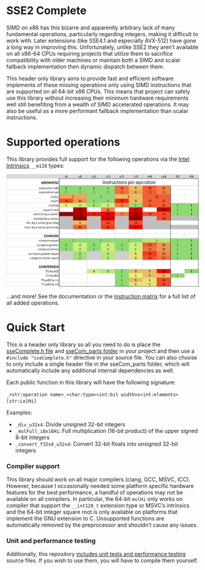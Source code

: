 # SSE2 Complete
SIMD on x86 has this bizarre and apparently arbitrary lack of many fundamental operations, particularly regarding integers, making it difficult to work with. Later extensions (like SSE4.1 and especially AVX-512) have gone a long way in improving this. Unfortunately, unlike SSE2 they aren’t available on all x86-64 CPUs requiring projects that utilize them to sacrifice compatibility with older machines or maintain both a SIMD and scalar fallback implementation then dynamic dispatch between them.

This header only library aims to provide fast and efficient software implements of these missing operations only using SIMD instructions that are supported on all 64-bit x86 CPUs. This means that project can safely use this library without increasing their minimum hardware requirements well still benefiting from a wealth of SIMD accelerated operations. It may also be useful as a more performant fallback implementation than scalar instructions.

# Supported operations

This library provides full support for the following operations via the [Intel Intrinsics](https://www.intel.com/content/www/us/en/docs/intrinsics-guide/index.html) `__m128` types:

<picture>
  <img alt="Table of instructions per operation" src="external/Instruction_matrix_minimal.png">
</picture>

...and more! See the documentation or the [instruction matrix](external/Instruction_matrix_FULL.png) for a full list of all added operations.

# Quick Start
This is a header only library so all you need to do is place the [sseComplete.h file](include/sseComplete.h) and [sseCom_parts folder](include/sseCom_parts) in your project and then use a `#include "sseComplete.h"` directive in your source file. You can also choose to only include a single header file in the sseCom_parts folder, which will automatically include any additional internal dependencies as well.

Each public function in this library will have the following signature:

`_<str:operation name>_<char:type><int:bit width>x<int:elements>[str:Lo|Hi]`

Examples:
- `_div_u32x4`: Divide unsigned 32-bit integers
- `_mulFull_i8x16Hi`: Full multiplication (16-bit product) of the upper signed 8-bit integers
- `_convert_f32x4_u32x4`: Convert 32-bit floats into unsigned 32-bit integers


### Compiler support
This library should work on all major compilers (clang, GCC, MSVC, ICC). However, because I occasionally needed some platform specific hardware features for the best performance, a handful of operations may not be available on all compilers. In particular, the 64-bit `mulHi` only works on compiler that support the `__int128_t` extension type or MSVC’s intrinsics and the 64-bit integer square root is only available on platforms that implement the GNU extension to C. Unsupported functions are automatically removed by the preprocessor and shouldn’t cause any issues.


### Unit and performance testing
Additionally, this repository [includes unit tests and performance testing](tests) source files. If you wish to use them, you will have to compile them yourself.
